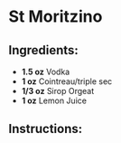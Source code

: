 # St Moritzino

## Ingredients:
- **1.5 oz** Vodka
- **1 oz** Cointreau/triple sec
- **1/3 oz** Sirop Orgeat
- **1 oz** Lemon Juice

## Instructions:
